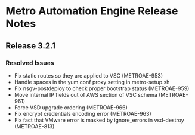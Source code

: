 # Metro Automation Engine Release Notes
## Release 3.2.1
### Resolved Issues
* Fix static routes so they are applied to VSC (METROAE-953)
* Handle spaces in the yum.conf proxy setting in metro-setup.sh
* Fix nsgv-postdeploy to check proper bootstrap status (METROAE-959)
* Move internal IP fields out of AWS section of VSC schema (METROAE-961)
* Force VSD upgrade ordering (METROAE-966)
* Fix encrypt credentials encoding error (METROAE-963)
* Fix fact that VMware error is masked by ignore_errors in vsd-destroy (METROAE-813)
